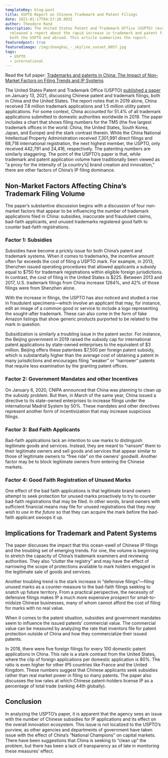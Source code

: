 ```yaml
---
templateKey: blog-post
title: USPTO Report on Chinese Trademark and Patent Filings
date: 2021-01-17T04:57:20.893Z
author: Theodore Rand
description: The United States Patent and Trademark Office (USPTO) recently
  released a report about the rapid increase in trademark and patent filings at
  both the USPTO and abroad. This article summarizes the report.
featuredpost: true
featuredimage: /img/shanghai_-_skyline_sunset_0057.jpg
tags:
  - USPTO
  - international
---
```

Read the full paper: [Trademarks and patents in China: The Impact of Non-Market Factors on Filing Trends and IP Systems](https://www.uspto.gov/sites/default/files/documents/USPTO-TrademarkPatentsInChina.pdf)

The United States Patent and Trademark Office (USPTO) [published a paper](https://www.uspto.gov/sites/default/files/documents/USPTO-TrademarkPatentsInChina.pdf) on January 13, 2021, discussing Chinese patent and trademark filings, both in China and the United States. The report notes that in 2019 alone, China received 7.8 million trademark applications and 1.5 million utility patent applications. For some context, China accounted for 51.4% of all trademark applications submitted to domestic authorities worldwide in 2019. The paper includes a chart that shows filing numbers for the TM5 (the five largest trademark offices in the world: China, the United States, South Korea, Japan, and Europe) and the stark contrast therein. While the China National Intellectual Property Administration received 7,301,991 direct filings and 68,718 international registration, the next highest member, the USPTO, only received 442,791 and 24,416, respectively. The patenting numbers are similarly staggering. The point of the USPTO’s paper is that, while trademark and patent application volume have traditionally been viewed as “a proxy for the intensity of \[a country’s] brand creation and innovation,” there are other factors of China’s IP filing dominance.

## Non-Market Factors Affecting China’s Trademark Filing Volume

The paper’s substantive discussion begins with a discussion of four non-market factors that appear to be influencing the number of trademark applications filed in China: subsidies, inaccurate and fraudulent claims, bad-faith applicants, and unused trademarks registered good faith to counter bad-faith registrations.

### Factor 1: Subsidies

Subsidies have become a prickly issue for both China’s patent and trademark systems. When it comes to trademarks, the incentive amount often far exceeds the cost of filing a USPTO mark. For example, in 2013, Shenzhen issued operating procedures that allowed applicants a subsidy equal to $750 for trademark registrations within eligible foreign jurisdictions. In contrast, the cost of filing in the United States is $225. Between 2013 and 2017, U.S. trademark filings from China increase 1264%, and 42% of those filings were from Shenzhen alone.

With the increase in filings, the USPTO has also noticed and studied a rise in fraudulent specimens—which involve an applicant that may, for instance, edit an image of a common good or service to include a logo representing the sought-after trademark. These can also come in the form of fake Amazon listings that show generic products purported to be related to the mark in question.

Subsidization is similarly a troubling issue in the patent sector. For instance, the Beijing government in 2019 raised the subsidy cap for international patent applications by state-owned enterprises to the equivalent of $3 million. Beijing offers these patentees $7,500 per foreign patent subsidy, which is substantially higher than the average cost of obtaining a patent in many jurisdictions and encourages filing “weaker” or “narrower” patents that require less examination by the granting patent offices.

### Factor 2: Government Mandates and other Incentives

On January 6, 2020, CNIPA announced that China was planning to clean up the subsidy problem. But then, in March of the same year, China issued a directive to its state-owned enterprises to increase filings under the international Madrid System by 50%. These mandates and other directives represent another form of incentivization that may increase suspicious filings.

### Factor 3: Bad Faith Applicants

Bad-faith applications lack an intention to use marks to distinguish legitimate goods and services. Instead, they are meant to “ransom” them to their legitimate owners and sell goods and services that appear similar to those of legitimate owners to “free ride” on the owners’ goodwill. Another factor may be to block legitimate owners from entering the Chinese markets.

### Factor 4: Good Faith Registration of Unused Marks

One effect of the bad faith applications is that legitimate brand owners attempt to seek protection for unused marks proactively to try to counter bad-faith registrations that may be filed. In other words, brand owners with sufficient financial means may file for unused registrations that they *may wish to use in the future* so that they can acquire the mark before the bad-faith applicant swoops it up.

## Implications for Trademark and Patent Systems

The paper discusses the impact that this ocean-swell of Chinese IP filings and the troubling set of emerging trends. For one, the volume is beginning to stretch the capacity of China’s trademark examiners and reviewing authorities. They also “clutter the registry” and may have the effect of narrowing the scope of protections available to mark holders engaged in the legitimate sale of goods and services.

Another troubling trend is the stark increase in “defensive filings”—filing unused marks as a counter-measure to the bad-faith filings seeking to snatch up future territory. From a practical perspective, the necessity of defensive filings makes IP a much more expensive prospect for small-to-midsize Chinese businesses, many of whom cannot afford the cost of filing for marks with no real value.

When it comes to the patent situation, subsidies and government mandates seem to influence the issued patents’ commercial value. The commercial value can be measured by analyzing the rate that inventors file for patent protection outside of China and how they commercialize their issued patents.

In 2018, there were five foreign filings for every 100 domestic patent applications in China. This rate is a stark contrast from the United States, where the clip of foreign applications per domestic application is 80%. The ratio is even higher for other IP5 countries like France and the United Kingdom. These numbers suggest that Chinese applicants seek subsidies rather than real market power in filing so many patents. The paper also discusses the low rates at which Chinese patent-holders license IP as a percentage of total trade (ranking 44th globally).

## Conclusion

In analyzing the USPTO’s paper, it is apparent that the agency sees an issue with the number of Chinese subsidies for IP applications and its effect on the overall innovation ecosystem. This issue is not localized to the USPTO’s purview, as other agencies and departments of government have taken issue with the effect of China’s “National Champions” on capital markets. There have been suggestions that China is seeking to “clean up” the problem, but there has been a lack of transparency as of late in monitoring these measures’ effect.